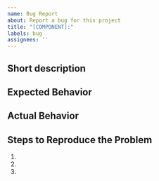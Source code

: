 ```yaml
---
name: Bug Report
about: Report a bug for this project
title: "[COMPONENT]:"
labels: bug
assignees: ''
---
```

<!--
Please replace the COMPONENT section in the title by the component it is about (Planning, Main menu, Notes, etc...
-->
## Short description
<!--
Describe what is the bug shortly
-->

## Expected Behavior
<!--
Describe how you expected the API to work.
It will be useful if you can provide an example in JSON format
-->


## Actual Behavior
<!--
Describe how the API really works
You can provide an example to help us
BEWARE: DO NOT COPY/PASTE OR SCREENSHOT
THIS API CAN SEND SENSITIVE DATA AND THIS ISSUE IS PUBLIC
-->


## Steps to Reproduce the Problem
<!--
Describe what you did to experience this bug
-->
1.
2.
3.
